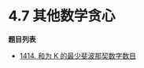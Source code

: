 # 4.7 其他数学贪心

**题目列表**

- [1414. 和为 K 的最少斐波那契数字数目](https://leetcode.cn/problems/find-the-minimum-number-of-fibonacci-numbers-whose-sum-is-k/description/)
